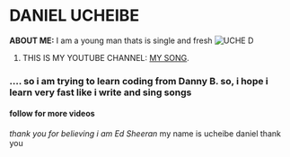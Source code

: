 
#  DANIEL UCHEIBE
**ABOUT ME:** 
I am a young man thats is single and fresh
![UCHE D](https://www.apple.com/newsroom/images/product/music/standard/Apple-Music-Live-Ed-Sheeran-with-guitar_big.jpg.large.jpg)

1. THIS IS MY YOUTUBE CHANNEL:
[MY SONG](https://www.youtube.com/watch?v=2Vv-BfVoq4g&pp=ygUSZWQgc2hlZXJhbiBwZXJmZWN0).

  ### .... so i am trying to learn coding from Danny B. so, i hope i learn very fast like i write and sing songs 
  #### follow for more videos

*thank you for believing i am Ed Sheeran*
my name is ucheibe daniel
thank you

